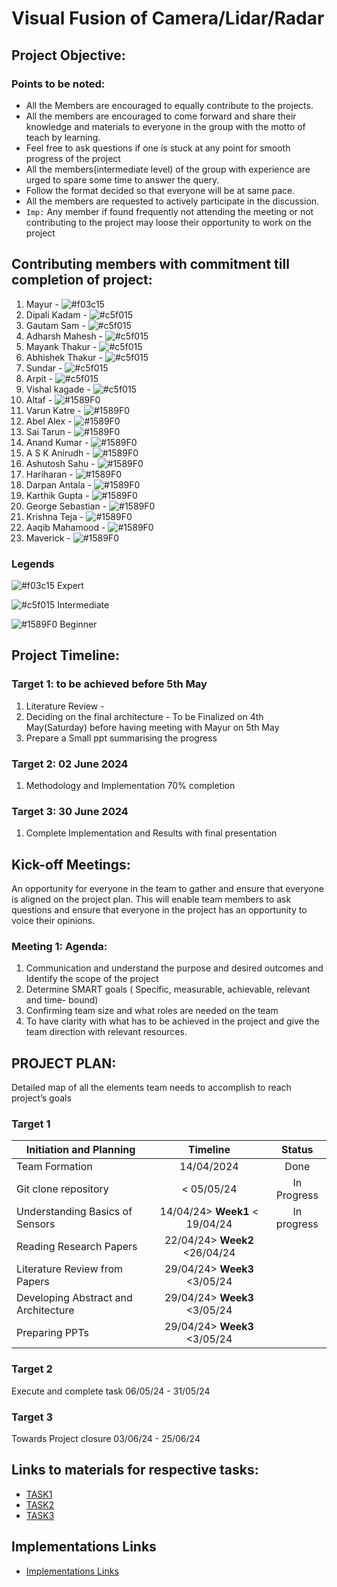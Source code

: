 # Visual Fusion of Camera/Lidar/Radar
## Project Objective:
### Points to be noted:
- All the Members are encouraged to equally contribute to the projects.
- All the members are encouraged to come forward and share their knowledge and materials to everyone in the group with the motto of teach by learning.
- Feel free to ask questions if one is stuck at any point for smooth progress of the project
- All the members(intermediate level) of the group with experience are urged to spare some time to answer the query.
- Follow the format decided so that everyone will be at same pace.
- All the members are requested to actively participate in the discussion.
- `Imp:` Any member if found frequently not attending the meeting or not contributing to the project may loose their opportunity to work on the project

## Contributing members with commitment till completion of project:
1.	Mayur - ![#f03c15](https://placehold.co/15/red/red)
2.	Dipali Kadam - ![#c5f015](https://placehold.co/15/green/green)
2.	Gautam Sam - ![#c5f015](https://placehold.co/15/green/green)
3.	Adharsh Mahesh - ![#c5f015](https://placehold.co/15/green/green)
4.	Mayank Thakur - ![#c5f015](https://placehold.co/15/green/green)
5.	Abhishek Thakur - ![#c5f015](https://placehold.co/15/green/green)
6.	Sundar - ![#c5f015](https://placehold.co/15/green/green)
7.	Arpit - ![#c5f015](https://placehold.co/15/green/green)
8.	Vishal kagade - ![#c5f015](https://placehold.co/15/green/green)
9.	Altaf - ![#1589F0](https://placehold.co/15/blue/blue)
10.	Varun Katre - ![#1589F0](https://placehold.co/15/blue/blue)
11.	Abel Alex - ![#1589F0](https://placehold.co/15/blue/blue) 
12.	Sai Tarun - ![#1589F0](https://placehold.co/15/blue/blue) 
13.	Anand Kumar - ![#1589F0](https://placehold.co/15/blue/blue) 
14.	A S K Anirudh - ![#1589F0](https://placehold.co/15/blue/blue)
15.	Ashutosh Sahu - ![#1589F0](https://placehold.co/15/blue/blue) 
16.	Hariharan - ![#1589F0](https://placehold.co/15/blue/blue) 
17.	Darpan Antala - ![#1589F0](https://placehold.co/15/blue/blue)
18.	Karthik Gupta - ![#1589F0](https://placehold.co/15/blue/blue)
19.	George Sebastian - ![#1589F0](https://placehold.co/15/blue/blue)
20.	Krishna Teja - ![#1589F0](https://placehold.co/15/blue/blue)
21.	Aaqib Mahamood - ![#1589F0](https://placehold.co/15/blue/blue) 
22.	Maverick - ![#1589F0](https://placehold.co/15/blue/blue) 

### Legends
![#f03c15](https://placehold.co/15/red/red) Expert

![#c5f015](https://placehold.co/15/green/green) Intermediate

![#1589F0](https://placehold.co/15/blue/blue) Beginner

## Project Timeline:
### Target 1: to be achieved before 5th May
1.	Literature Review - 
2.	Deciding on the final architecture - To be Finalized on 4th May(Saturday) before having meeting with Mayur on 5th May
3.	Prepare a Small ppt summarising the progress

### Target 2: 02 June 2024
1. Methodology and Implementation 70% completion

### Target 3: 30 June 2024
1. Complete Implementation and Results with final presentation 

## Kick-off Meetings:
An opportunity for everyone in the team to gather and ensure that everyone is aligned on the project plan. This will enable team members to ask questions and ensure that everyone in the project has an opportunity to voice their opinions.
### Meeting 1: Agenda:
1. Communication and understand the purpose and desired outcomes and Identify the scope of the project
2. Determine SMART goals ( Specific, measurable, achievable, relevant and time- bound)
3. Confirming team size and what roles are needed on the team
4. To have clarity with what has to be achieved in the project and give the team direction with relevant resources.

## PROJECT PLAN:
Detailed map of all the elements team needs to accomplish to reach project’s goals
### Target 1

|Initiation and Planning              | Timeline                        | Status      |
|-------------------------------------|:-------------------------------:|:-----------:|
|Team Formation                       | 14/04/2024                      | Done        |
|Git clone  repository                | < 05/05/24                      | In Progress |
|Understanding Basics of Sensors      | 14/04/24> **Week1** < 19/04/24  | In progress |
|Reading Research Papers              | 22/04/24> **Week2** <26/04/24   |             |
|Literature Review from Papers        | 29/04/24> **Week3** <3/05/24    |             |
|Developing Abstract and Architecture |	29/04/24> **Week3** <3/05/24    |             |
|Preparing PPTs                       | 29/04/24> **Week3** <3/05/24    |             |

### Target 2 

Execute and complete task	06/05/24 - 31/05/24	
### Target 3

Towards Project closure	03/06/24 - 25/06/24

## Links to materials for respective tasks:
- [TASK1](Resources/Task_1.md)
- [TASK2](Resources/Task_2.md)
- [TASK3](Resources/Task_3.md)

## Implementations Links
- [Implementations Links](Resources/Implementations_Links.md)